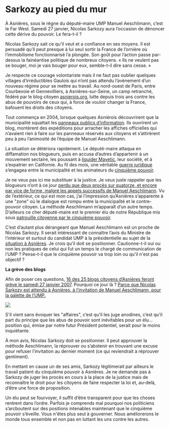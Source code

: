 # Sarkozy au pied du mur

À Asnières, sous le règne du député-maire UMP Manuel Aeschlimann, c’est le Far West. Samedi 27 janvier, Nicolas Sarkozy aura l’occasion de dénoncer cette dérive du pouvoir. Le fera-t-il ?

Nicolas Sarkozy sait ce qu'il veut et a confiance en ses moyens. Il est persuadé qu’il peut presque à lui seul sortir la France de l’ornière où l’immobilisme fonctionnarisé l’a plongée. Son goût pour l’action passe par-dessus la fainéantise politique de nombreux citoyens. « Ils ne veulent pas se bouger, moi je vais bouger pour eux, semble-t-il dire sans cesse. »

Je respecte ce courage volontariste mais il ne faut pas oublier quelques villages d’irréductibles Gaulois qui n’ont pas attendu l’avènement d’un nouveau régime pour se mettre au travail. Au nord-ouest de Paris, entre Courbevoie et Gennevilliers, à Asnières-sur-Seine, un camp retranché, fédéré par le blog citoyen [asnierois.org](http://asnierois.org), lutte depuis trois ans contre les abus de pouvoirs de ceux qui, à force de vouloir changer la France, bafouent les droits des citoyens.

Tout commença en 2004, lorsque quelques Asniérois découvrirent que la municipalité squattait les [panneaux publics d’information](http://asnierois.org/fw/html/modules.php?name=News&file=article&sid=553). Ils ouvrirent un blog, montèrent des expéditions pour arracher les affiches officielles qui n’avaient rien à faire sur les panneaux réservés aux citoyens et s’attirèrent peu à peu l’animosité de l’équipe de Manuel Aeschlimann.

La situation se détériora rapidement. Le député-maire attaqua en diffamation nos blogueurs, puis en accusa d’autres d’appartenir à un mouvement sectaire, les poussant à [liquider Mayetic](http://www.agoravox.fr/recherche.php3?q=mayetic), leur société, et à s’expatrier en Californie. Au fil des mois, une véritable [guerre juridique](http://juridoscope.asnierois.org) s’engagea entre la municipalité et les animateurs du [cinquième pouvoir](http://blog.tcrouzet.com/le-cinquieme-pouvoir/).

Je ne veux pas ici me substituer à la justice. Je veux juste rappeler que les blogueurs n’ont à ce jour [perdu que deux procès sur quatorze, et encore par vice de forme, malgré les appels successifs de Manuel Aeschlimann](http://juridoscope.asnierois.org). Vu de l’extérieur, ce qui est mon cas, j’ai l’impression qu’Asnières s’apparente à une "zone" où le dialogue est rompu entre la municipalité et le contre-pouvoir citoyen. La méthode Aeschlimann m’apparaît d’un autre temps. D’ailleurs ce cher député-maire est le premier élu de notre République mis sous [patrouille citoyenne par le cinquième pouvoir](http://japarthur.typepad.com/).

C’est d’autant plus dérangeant que Manuel Aeschlimann est un proche de Nicolas Sarkozy. Il serait intéressant de connaître l’avis du Ministre de l’intérieur et surtout du candidat UMP à la présidentielle au sujet de la [situation à Asnières](http://asnierois.org/fw/html/modules.php?name=News&file=article&sid=662). Je crois qu’il doit se positionner. Cautionne-t-il oui ou non les pratiques de celui qui fut un temps le chargé de communication de l’UMP ? Pense-t-il que le cinquième pouvoir va trop loin ou qu'il n'est pas objectif ?

**La grève des blogs**

Afin de poser ces questions, [16 des 25 blogs citoyens d’Asnières feront grève le samedi 27 janvier 2007](http://www.collectif-asnieres.fr/). Pourquoi ce jour là ? [Parce que Nicolas Sarkozy est attendu à Asnières, à l’invitation de Manuel Aeschlimann, pour la galette de l’UMP.](http://blog.tcrouzet.comhttps://tcrouzet.com/images_tc/20070126umpb.jpg)

![](http://blog.tcrouzet.comhttps://tcrouzet.com/images_tc/20070126ump.jpg)

S'il vient sans évoquer les "affaires", c’est qu’il les juge anodines, c’est qu’il part du principe que les abus de pouvoir sont inévitables pour un élu… position qui, émise par notre futur Président potentiel, serait pour le moins inquiétante.

À mon avis, Nicolas Sarkozy doit se positionner. Il peut approuver la méthode Aeschlimann, la réprouver ou s’abstenir en trouvant une excuse pour refuser l’invitation au dernier moment (ce qui reviendrait à réprouver gentiment).

En mettant en cause un de ses amis, Sarkozy légitimerait par ailleurs le travail patient du cinquième pouvoir à Asnières. Je ne demande pas à Sarkozy de juger les procès en cours à la place de la justice mais de reconnaître le droit pour les citoyens de faire respecter la loi et, au-delà, d’être une force de proposition.

Un élu peut se fourvoyer, il suffit d’être transparent pour que les choses rentrent dans l’ordre. Parfois je comprends mal pourquoi nos politiciens s’arcboutent sur des positions intenables maintenant que le cinquième pouvoir s’éveille. Vous n'êtes plus seul à gouverner. Nous améliorerons le monde tous ensemble et non pas en luttant les uns contre les autres.